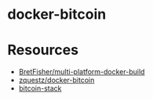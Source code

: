 # docker-bitcoin

# Resources

* [BretFisher/multi-platform-docker-build](https://github.com/BretFisher/multi-platform-docker-build)
* [zquestz/docker-bitcoin](https://github.com/zquestz/docker-bitcoin)
* [bitcoin-stack](https://github.com/NGUtech/bitcoin-stack)
